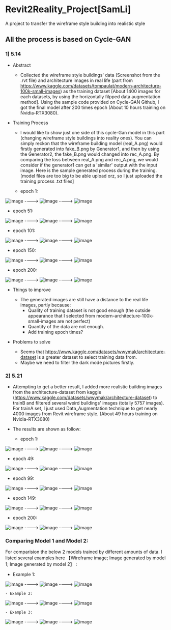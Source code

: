 # Revit2Reality_Project[SamLi]
A project to transfer the wireframe style building into realistic style

## All the process is based on Cycle-GAN

### 1) 5.14
- Abstract
  - Collected the wireframe style buildings' data (Screenshot from the .rvt file) and architecture images in real life (part from https://www.kaggle.com/datasets/tompaulat/modern-architecture-100k-small-images) as the training dataset [About 1400 images for each datasets, by using the horizontally filpped data augmentation method]. Using the sample code provided on Cycle-GAN Github, I got the final model after 200 times epoch (About 10 hours training on Nvidia-RTX3080).

- Training Process

  - I would like to show just one side of this cycle-Gan model in this part (changing wireframe style buildings into reality ones). You can simply reckon that the wireframe building model (real_A.png) would firstly generated into fake_B.png by Generator1, and then by using the Generator2, the fake_B.png would changed into rec_A.png. By comparing the loss between real_A.png and rec_A.png, we would consider if the generator1 can get a 'similar' output with the input image. Here is the sample generated process during the training. [model files are too big to be able upload orz, so I just uploaded the training process .txt files]
 
  - epoch 1:

![image](5_14/img/epoch001_real_A.png)    ----> ![image](5_14/img/epoch001_fake_B.png)    ----> ![image](5_14/img/epoch001_rec_A.png)

  - epoch 51:

![image](5_14/img/epoch051_real_A.png)    ----> ![image](5_14/img/epoch051_fake_B.png)    ----> ![image](5_14/img/epoch051_rec_A.png)

  - epoch 101:

![image](5_14/img/epoch101_real_A.png)    ----> ![image](5_14/img/epoch101_fake_B.png)    ----> ![image](5_14/img/epoch101_rec_A.png)

  - epoch 150:

![image](5_14/img/epoch150_real_A.png)    ----> ![image](5_14/img/epoch150_fake_B.png)    ----> ![image](5_14/img/epoch150_rec_A.png)

  - epoch 200:

![image](5_14/img/epoch200_real_A.png)    ----> ![image](5_14/img/epoch200_fake_B.png)    ----> ![image](5_14/img/epoch200_rec_A.png)

- Things to improve
  - The generated images are still have a distance to the real life images, partly because:
    - Quality of training dataset is not good enough (the outside appearance that I selected from modern-architecture-100k-small-images are not perfect)
    - Quantity of the data are not enough.
    - Add training epoch times?

- Problems to solve
  - Seems that https://www.kaggle.com/datasets/wwymak/architecture-dataset is a greater dataset to select training data from.
  - Maybe we need to filter the dark mode pictures firstly.

### 2) 5.21

- Attempting to get a better result, I added more realistic building images from the architecture-dataset from kaggle (https://www.kaggle.com/datasets/wwymak/architecture-dataset) to trainB and filtered several weird buildings' images (totally 5757 images). For trainA set, I just used Data_Augmentation technique to get nearly 4000 images from Revit wireframe style. (About 49 hours training on Nvidia-RTX3080)
- The results are shown as follow:

  - epoch 1:

![image](5_21/imgs/epoch001_real_A.png)    ----> ![image](5_21/imgs/epoch001_fake_B.png)    ----> ![image](5_21/imgs/epoch001_rec_A.png)

  - epoch 49:

![image](5_21/imgs/epoch049_real_A.png)    ----> ![image](5_21/imgs/epoch049_fake_B.png)    ----> ![image](5_21/imgs/epoch049_rec_A.png)

  - epoch 99:

![image](5_21/imgs/epoch099_real_A.png)    ----> ![image](5_21/imgs/epoch099_fake_B.png)    ----> ![image](5_21/imgs/epoch099_rec_A.png)

  - epoch 149:

![image](5_21/imgs/epoch149_real_A.png)    ----> ![image](5_21/imgs/epoch149_fake_B.png)    ----> ![image](5_21/imgs/epoch149_rec_A.png)

  - epoch 200:

![image](5_21/imgs/epoch200_real_A.png)    ----> ![image](5_21/imgs/epoch200_fake_B.png)    ----> ![image](5_21/imgs/epoch200_rec_A.png)

### Comparing Model 1 and Model 2:
  For comparision the below 2 models trained by different amounts of data. I listed several examples here 【Wireframe image; Image generated by model 1; Image generated by model 2】 :
  
  - Example 1:

  ![image](5_14/img/epoch200_real_A.png)    ----> ![image](5_14/img/epoch200_fake_B.png) ----> ![image](5_21/imgs/epoch200_real_A_fake_B.png)
  
    - Example 2:

  ![image](5_21/imgs/test1_real_A.png)    ----> ![image](5_21/imgs/test1_fake_B.png) ----> ![image](5_21/imgs/epoch200_real_A_fake_B.png)
  
    - Example 3:

  ![image](5_21/imgs/test4_real_A.png)    ----> ![image](5_21/imgs/test4_fake_B.png) ----> ![image](5_21/imgs/epoch200_real_A_fake_B.png)
